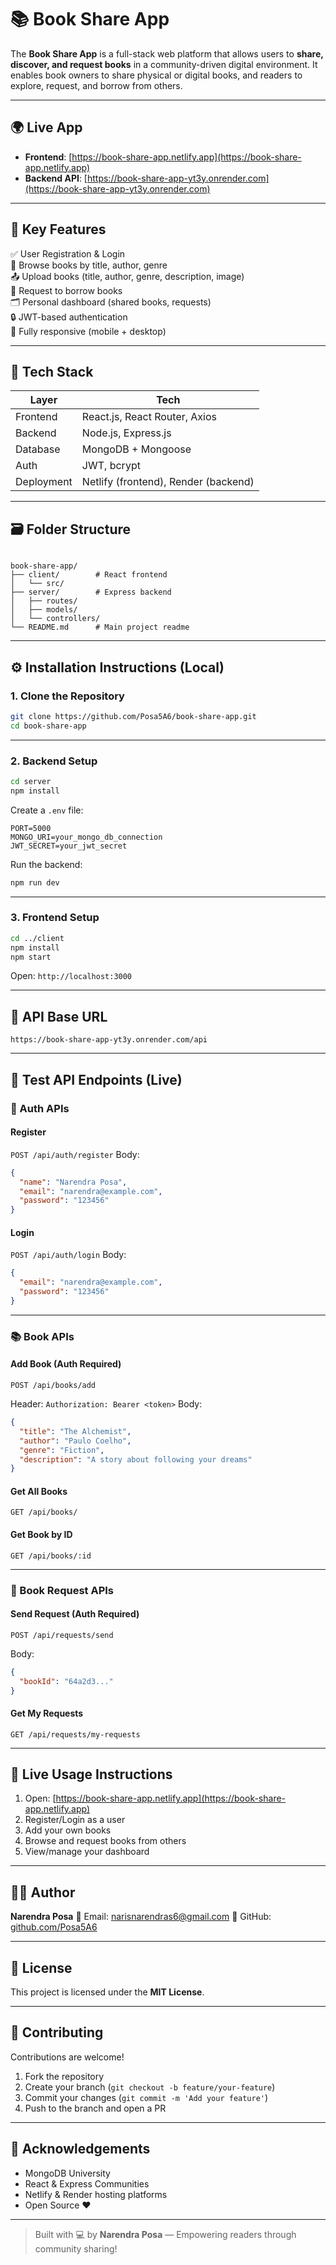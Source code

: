 # 📚 Book Share App

The **Book Share App** is a full-stack web platform that allows users to **share, discover, and request books** in a community-driven digital environment. It enables book owners to share physical or digital books, and readers to explore, request, and borrow from others.

---

## 🌍 Live App

- **Frontend**: [https://book-share-app.netlify.app](https://book-share-app.netlify.app)
- **Backend API**: [https://book-share-app-yt3y.onrender.com](https://book-share-app-yt3y.onrender.com)

---

## 📌 Key Features

✅ User Registration & Login  
📖 Browse books by title, author, genre  
📤 Upload books (title, author, genre, description, image)  
📩 Request to borrow books  
🗂️ Personal dashboard (shared books, requests)  
🔒 JWT-based authentication  
📱 Fully responsive (mobile + desktop)

---

## 🧩 Tech Stack

| Layer       | Tech                      |
|-------------|---------------------------|
| Frontend    | React.js, React Router, Axios |
| Backend     | Node.js, Express.js       |
| Database    | MongoDB + Mongoose        |
| Auth        | JWT, bcrypt               |
| Deployment  | Netlify (frontend), Render (backend)

---

## 🗃️ Folder Structure

```

book-share-app/
├── client/        # React frontend
│   └── src/
├── server/        # Express backend
│   ├── routes/
│   ├── models/
│   └── controllers/
└── README.md      # Main project readme

````

---

## ⚙️ Installation Instructions (Local)

### 1. Clone the Repository

```bash
git clone https://github.com/Posa5A6/book-share-app.git
cd book-share-app
````

---

### 2. Backend Setup

```bash
cd server
npm install
```

Create a `.env` file:

```
PORT=5000
MONGO_URI=your_mongo_db_connection
JWT_SECRET=your_jwt_secret
```

Run the backend:

```bash
npm run dev
```

---

### 3. Frontend Setup

```bash
cd ../client
npm install
npm start
```

Open: `http://localhost:3000`

---

## 🔗 API Base URL

```
https://book-share-app-yt3y.onrender.com/api
```

---

## 🧪 Test API Endpoints (Live)

### 🔐 Auth APIs

#### Register

`POST /api/auth/register`
Body:

```json
{
  "name": "Narendra Posa",
  "email": "narendra@example.com",
  "password": "123456"
}
```

#### Login

`POST /api/auth/login`
Body:

```json
{
  "email": "narendra@example.com",
  "password": "123456"
}
```

---

### 📚 Book APIs

#### Add Book (Auth Required)

`POST /api/books/add`

Header: `Authorization: Bearer <token>`
Body:

```json
{
  "title": "The Alchemist",
  "author": "Paulo Coelho",
  "genre": "Fiction",
  "description": "A story about following your dreams"
}
```

#### Get All Books

`GET /api/books/`

#### Get Book by ID

`GET /api/books/:id`

---

### 📩 Book Request APIs

#### Send Request (Auth Required)

`POST /api/requests/send`

Body:

```json
{
  "bookId": "64a2d3..."
}
```

#### Get My Requests

`GET /api/requests/my-requests`

---

## 🌟 Live Usage Instructions

1. Open: [https://book-share-app.netlify.app](https://book-share-app.netlify.app)
2. Register/Login as a user
3. Add your own books
4. Browse and request books from others
5. View/manage your dashboard

---

## 🧑‍💻 Author

**Narendra Posa**
📧 Email: [narisnarendras6@gmail.com](mailto:narisnarendras6@gmail.com)
🔗 GitHub: [github.com/Posa5A6](https://github.com/Posa5A6)

---

## 📄 License

This project is licensed under the **MIT License**.

---

## 🙌 Contributing

Contributions are welcome!

1. Fork the repository
2. Create your branch (`git checkout -b feature/your-feature`)
3. Commit your changes (`git commit -m 'Add your feature'`)
4. Push to the branch and open a PR

---

## 📣 Acknowledgements

* MongoDB University
* React & Express Communities
* Netlify & Render hosting platforms
* Open Source ❤️

---

> Built with 💻 by **Narendra Posa** — Empowering readers through community sharing!

```
